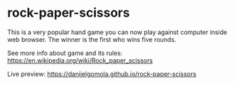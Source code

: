 # rock-paper-scissors
This is a very popular hand game you can now play against computer inside web browser. The winner is the first who wins five rounds.

See more info about game and its rules: https://en.wikipedia.org/wiki/Rock_paper_scissors

Live preview: https://danijelgomola.github.io/rock-paper-scissors